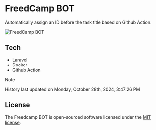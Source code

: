 # FreedCamp BOT

Automatically assign an ID before the task title based on Github Action.

![FreedCamp BOT](https://repository-images.githubusercontent.com/737932867/7d34798b-2680-471c-b089-a78a718d3d6a)

## Tech

- Laravel
- Docker
- Github Action

> [!NOTE]  
> History last updated on Monday, October 28th, 2024, 3:47:26 PM

## License

The Freedcamp BOT is open-sourced software licensed under the [MIT license](https://opensource.org/licenses/MIT).
